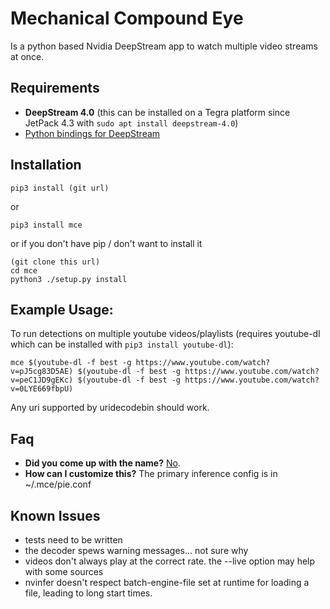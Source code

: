# Mechanical Compound Eye
Is a python based Nvidia DeepStream app to watch multiple video streams at once.

## Requirements
- **DeepStream 4.0** (this can be installed on a Tegra platform since JetPack 
4.3 with `sudo apt install deepstream-4.0`)
- [Python bindings for DeepStream](https://github.com/NVIDIA-AI-IOT/deepstream_python_apps/blob/master/HOWTO.md#running-sample-applications)

## Installation
```shell
pip3 install (git url)
```
or
```shell
pip3 install mce
```
or if you don't have pip / don't want to install it
```shell
(git clone this url)
cd mce
python3 ./setup.py install
```

## Example Usage:

To run detections on multiple youtube videos/playlists (requires youtube-dl which can be installed with `pip3 install youtube-dl`):
```
mce $(youtube-dl -f best -g https://www.youtube.com/watch?v=pJ5cg83D5AE) $(youtube-dl -f best -g https://www.youtube.com/watch?v=peC1JD9gEKc) $(youtube-dl -f best -g https://www.youtube.com/watch?v=0LYE669fbpU)
```

Any uri supported by uridecodebin should work.

## Faq
- **Did you come up with the name?** [No](https://genius.com/Meshuggah-the-demons-name-is-surveillance-lyrics).
- **How can I customize this?** The primary inference config is in ~/.mce/pie.conf

## Known Issues
- tests need to be written
- the decoder spews warning messages... not sure why
- videos don't always play at the correct rate. the --live option may help with some sources
- nvinfer doesn't respect batch-engine-file set at runtime for loading a file,
leading to long start times.
